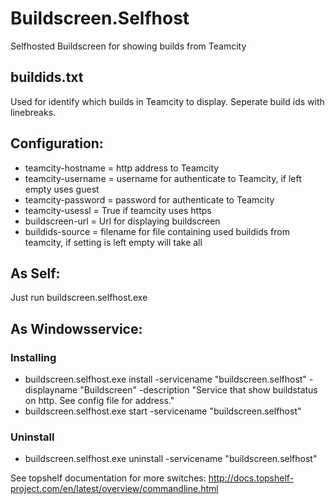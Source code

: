 # Buildscreen.Selfhost
Selfhosted Buildscreen for showing builds from Teamcity

## buildids.txt
Used for identify which builds in Teamcity to display. Seperate build ids with linebreaks.

## Configuration:
* teamcity-hostname = http address to Teamcity
* teamcity-username = username for authenticate to Teamcity, if left empty uses guest
* teamcity-password = password for authenticate to Teamcity
* teamcity-usessl = True if teamcity uses https
* buildscreen-url = Url for displaying buildscreen
* buildids-source = filename for file containing used buildids from teamcity, if setting is left empty will take all 

## As Self:
Just run buildscreen.selfhost.exe

## As Windowsservice:
### Installing 
* buildscreen.selfhost.exe install -servicename "buildscreen.selfhost" -displayname "Buildscreen" -description "Service that show buildstatus on http. See config file for address."
* buildscreen.selfhost.exe start -servicename "buildscreen.selfhost"

### Uninstall
* buildscreen.selfhost.exe uninstall -servicename "buildscreen.selfhost"

See topshelf documentation for more switches:
http://docs.topshelf-project.com/en/latest/overview/commandline.html
